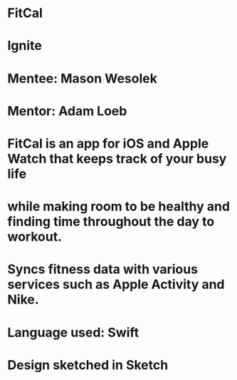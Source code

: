# FitCal
#
# Ignite
#
# Mentee: Mason Wesolek
# Mentor: Adam Loeb
#
# FitCal is an app for iOS and Apple Watch that keeps track of your busy life
# while making room to be healthy and finding time throughout the day to workout.
# Syncs fitness data with various services such as Apple Activity and Nike.
#
# Language used: Swift
#
# Design sketched in Sketch
